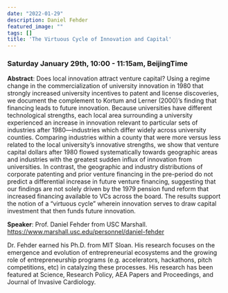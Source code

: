 ```yaml
---
date: "2022-01-29"
description: Daniel Fehder
featured_image: ""
tags: []
title: 'The Virtuous Cycle of Innovation and Capital'
---
```

### Saturday January 29th, 10:00 - 11:15am, BeijingTime

**Abstract**: Does local innovation attract venture capital? Using a regime change in the commercialization of university innovation in 1980 that strongly increased university incentives to patent and license discoveries, we document the complement to Kortum and Lerner (2000)’s finding that financing leads to future innovation. Because universities have different technological strengths, each local area surrounding a university experienced an increase in innovation relevant to particular sets of industries after 1980—industries which differ widely across university counties. Comparing industries within a county that were more versus less related to the local university’s innovative strengths, we show that venture capital dollars after 1980 flowed systematically towards geographic areas and industries with the greatest sudden influx of innovation from universities. In contrast, the geographic and industry distributions of corporate patenting and prior venture financing in the pre-period do not predict a differential increase in future venture financing, suggesting that our findings are not solely driven by the 1979 pension fund reform that increased financing available to VCs across the board. The results support the notion of a “virtuous cycle” wherein innovation serves to draw capital investment that then funds future innovation.

**Speaker**: Prof. Daniel Fehder from USC Marshall.
https://www.marshall.usc.edu/personnel/daniel-fehder

Dr. Fehder earned his Ph.D. from MIT Sloan. His research focuses on the emergence and evolution of entrepreneurial ecosystems and the growing role of entrepreneurship programs (e.g. accelerators, hackathons, pitch competitions, etc) in catalyzing these processes. His research has been featured at Science, Research Policy, AEA Papers and Proceedings, and Journal of Invasive Cardiology.
